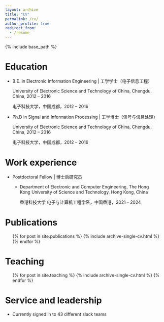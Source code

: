 ```yaml
---
layout: archive
title: "CV"
permalink: /cv/
author_profile: true
redirect_from:
  - /resume
---
```


{% include base_path %}

Education
======
* B.E. in Electronic Information Engineering | 工学学士（电子信息工程）

  University of Electronic Science and Technology of China, Chengdu, China, 2012 – 2016

  电子科技大学，中国成都，2012 – 2016

* Ph.D in Signal and Information Processing | 工学博士（信号与信息处理）

  University of Electronic Science and Technology of China, Chengdu, China, 2012 – 2016

  电子科技大学，中国成都，2012 – 2016

Work experience
======
* Postdoctoral Fellow | 博士后研究员
  * Department of Electronic and Computer Engineering, The Hong Kong University of Science and Technology, Hong Kong, China

    香港科技大学 电子与计算机工程学系，中国香港，2021 – 2024

Publications
======
  <ul>{% for post in site.publications %}
    {% include archive-single-cv.html %}
  {% endfor %}</ul>
  
Teaching
======
  <ul>{% for post in site.teaching %}
    {% include archive-single-cv.html %}
  {% endfor %}</ul>

Service and leadership
======
* Currently signed in to 43 different slack teams
